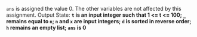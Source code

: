 `ans` is assigned the value 0. The other variables are not affected by this assignment.
Output State: **`t` is an input integer such that 1 <= t <= 100; `_` remains equal to `n`; `n` and `x` are input integers; `d` is sorted in reverse order; `h` remains an empty list; `ans` is 0**